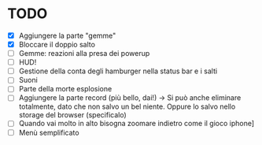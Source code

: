 # TODO
- [x] Aggiungere la parte "gemme"
- [x] Bloccare il doppio salto
- [ ] Gemme: reazioni alla presa dei powerup
- [ ] HUD!
- [ ] Gestione della conta degli hamburger nella status bar e i salti
- [ ] Suoni
- [ ] Parte della morte esplosione
- [ ] Aggiungere la parte record (più bello, dai!) -> Si può anche eliminare totalmente, 
      dato che non salvo un bel niente. Oppure lo salvo nello storage del browser (specificalo)
- [ ] Quando vai molto in alto bisogna zoomare indietro come il gioco iphone]
- [ ] Menù semplificato